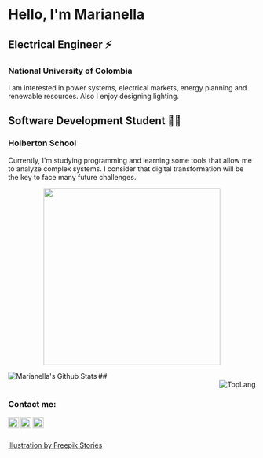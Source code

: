 # Hello, I'm Marianella
## Electrical Engineer ⚡
### National University of Colombia
I am interested in power systems, electrical markets, energy planning and renewable resources.
Also I enjoy designing lighting.


## Software Development Student 👩‍💻
### Holberton School
Currently, I'm studying programming and learning some tools that allow me to analyze complex systems.
I consider that digital transformation will be the key to face many future challenges.

<p align="center">
  <img width="360" height="360" src="https://i.ibb.co/6JBmXng/Getting-Coffee-1.gif">
</p>
##
<a>
<img align="left" alt="Marianella's Github Stats" src="https://github-readme-stats.vercel.app/api?username=marianellamonroyortizhb&theme=vue&show_icons=true&hide_border=true" />
</a>

<br />

<a>
<img align="right" alt="TopLang" src="https://github-readme-stats.vercel.app/api/top-langs/?username=marianellamonroyortizhb&theme=vue&layout=compact&hide_border=true" />
</a>

<br />

### Contact me:
[<img align="left" alt="nelimonroyortiz | LinkedIn" width="22px" src="https://cdn.jsdelivr.net/npm/simple-icons@v3/icons/linkedin.svg" />][linkedin]
[<img align="left" alt="nelimonroyortiz | Twitter" width="22px" src="https://cdn.jsdelivr.net/npm/simple-icons@v3/icons/twitter.svg" />][twitter]
[<img align="left" alt="nelimonroyortiz | Instagram" width="22px" src="https://cdn.jsdelivr.net/npm/simple-icons@v3/icons/instagram.svg" />][instagram]

[linkedin]: https://www.linkedin.com/in/marianella-monroy-ortiz/
[twitter]: https://twitter.com/nelimonroyortiz
[instagram]: https://instagram.com/nelimonroyortiz 

<br>
<br>

<a href="https://stories.freepik.com/people">Illustration by Freepik Stories</a>
